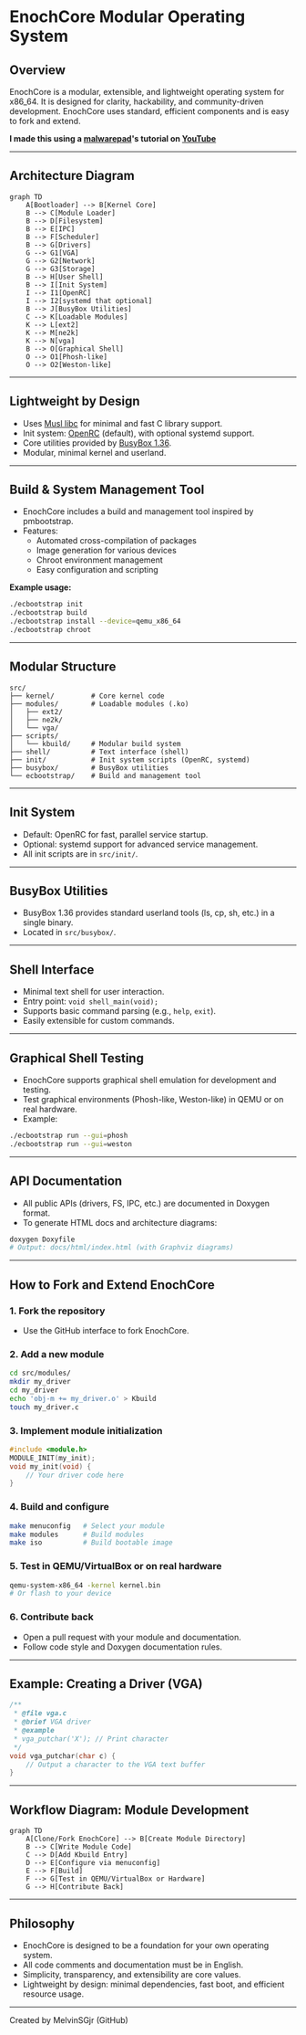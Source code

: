 # EnochCore Modular Operating System

## Overview
EnochCore is a modular, extensible, and lightweight operating system for x86_64. It is designed for clarity, hackability, and community-driven development. EnochCore uses standard, efficient components and is easy to fork and extend.

**I made this using a [malwarepad](https://github.com/malwarepad)'s tutorial on [YouTube](https://www.youtube.com/watch?v=vjkiPU6QcWw)**

---

## Architecture Diagram

```mermaid
graph TD
    A[Bootloader] --> B[Kernel Core]
    B --> C[Module Loader]
    B --> D[Filesystem]
    B --> E[IPC]
    B --> F[Scheduler]
    B --> G[Drivers]
    G --> G1[VGA]
    G --> G2[Network]
    G --> G3[Storage]
    B --> H[User Shell]
    B --> I[Init System]
    I --> I1[OpenRC]
    I --> I2[systemd that optional]
    B --> J[BusyBox Utilities]
    C --> K[Loadable Modules]
    K --> L[ext2]
    K --> M[ne2k]
    K --> N[vga]
    B --> O[Graphical Shell]
    O --> O1[Phosh-like]
    O --> O2[Weston-like]
```

---

## Lightweight by Design
- Uses [Musl libc](https://musl.libc.org/) for minimal and fast C library support.
- Init system: [OpenRC](https://github.com/OpenRC/openrc) (default), with optional systemd support.
- Core utilities provided by [BusyBox 1.36](https://busybox.net/).
- Modular, minimal kernel and userland.

---

## Build & System Management Tool
- EnochCore includes a build and management tool inspired by pmbootstrap.
- Features:
  - Automated cross-compilation of packages
  - Image generation for various devices
  - Chroot environment management
  - Easy configuration and scripting

**Example usage:**
```sh
./ecbootstrap init
./ecbootstrap build
./ecbootstrap install --device=qemu_x86_64
./ecbootstrap chroot
```

---

## Modular Structure
```
src/
├── kernel/         # Core kernel code
├── modules/        # Loadable modules (.ko)
│   ├── ext2/
│   ├── ne2k/
│   └── vga/
├── scripts/
│   └── kbuild/     # Modular build system
├── shell/          # Text interface (shell)
├── init/           # Init system scripts (OpenRC, systemd)
├── busybox/        # BusyBox utilities
└── ecbootstrap/    # Build and management tool
```

---

## Init System
- Default: OpenRC for fast, parallel service startup.
- Optional: systemd support for advanced service management.
- All init scripts are in `src/init/`.

---

## BusyBox Utilities
- BusyBox 1.36 provides standard userland tools (ls, cp, sh, etc.) in a single binary.
- Located in `src/busybox/`.

---

## Shell Interface
- Minimal text shell for user interaction.
- Entry point: `void shell_main(void);`
- Supports basic command parsing (e.g., `help`, `exit`).
- Easily extensible for custom commands.

---

## Graphical Shell Testing
- EnochCore supports graphical shell emulation for development and testing.
- Test graphical environments (Phosh-like, Weston-like) in QEMU or on real hardware.
- Example:
```sh
./ecbootstrap run --gui=phosh
./ecbootstrap run --gui=weston
```

---

## API Documentation
- All public APIs (drivers, FS, IPC, etc.) are documented in Doxygen format.
- To generate HTML docs and architecture diagrams:

```sh
doxygen Doxyfile
# Output: docs/html/index.html (with Graphviz diagrams)
```

---

## How to Fork and Extend EnochCore

### 1. Fork the repository
- Use the GitHub interface to fork EnochCore.

### 2. Add a new module
```sh
cd src/modules/
mkdir my_driver
cd my_driver
echo 'obj-m += my_driver.o' > Kbuild
touch my_driver.c
```

### 3. Implement module initialization
```c
#include <module.h>
MODULE_INIT(my_init);
void my_init(void) {
    // Your driver code here
}
```

### 4. Build and configure
```sh
make menuconfig   # Select your module
make modules      # Build modules
make iso          # Build bootable image
```

### 5. Test in QEMU/VirtualBox or on real hardware
```sh
qemu-system-x86_64 -kernel kernel.bin
# Or flash to your device
```

### 6. Contribute back
- Open a pull request with your module and documentation.
- Follow code style and Doxygen documentation rules.

---

## Example: Creating a Driver (VGA)

```c
/**
 * @file vga.c
 * @brief VGA driver
 * @example
 * vga_putchar('X'); // Print character
 */
void vga_putchar(char c) {
    // Output a character to the VGA text buffer
}
```

---

## Workflow Diagram: Module Development

```mermaid
graph TD
    A[Clone/Fork EnochCore] --> B[Create Module Directory]
    B --> C[Write Module Code]
    C --> D[Add Kbuild Entry]
    D --> E[Configure via menuconfig]
    E --> F[Build]
    F --> G[Test in QEMU/VirtualBox or Hardware]
    G --> H[Contribute Back]
```

---

## Philosophy
- EnochCore is designed to be a foundation for your own operating system.
- All code comments and documentation must be in English.
- Simplicity, transparency, and extensibility are core values.
- Lightweight by design: minimal dependencies, fast boot, and efficient resource usage.

---

Created by MelvinSGjr (GitHub) 
